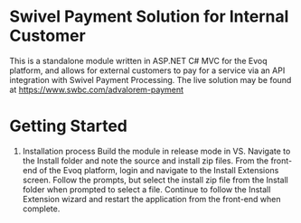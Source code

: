 # Swivel Payment Solution for Internal Customer
This is a standalone module written in ASP.NET C# MVC for the Evoq platform, and allows for external customers to pay for a service via an API integration with Swivel Payment Processing. The live solution may be found at https://www.swbc.com/advalorem-payment

# Getting Started
1.	Installation process
	Build the module in release mode in VS. Navigate to the Install folder and note the source and install zip files. From the front-end of the Evoq platform, login and navigate to the Install Extensions screen. Follow the prompts, but select the install zip file from the Install folder when prompted to select a file. Continue to follow the Install Extension wizard and restart the application from the front-end when complete.

